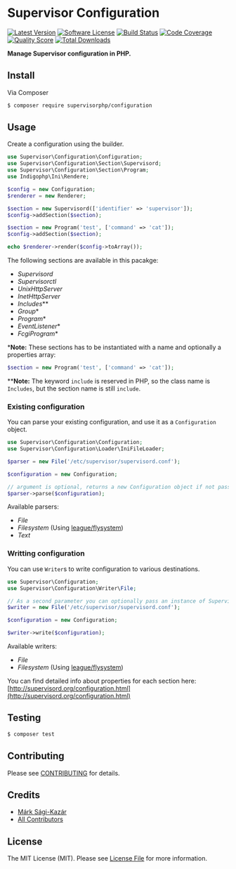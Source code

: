 # Supervisor Configuration

[![Latest Version](https://img.shields.io/github/release/supervisorphp/configuration.svg?style=flat-square)](https://github.com/supervisorphp/configuration/releases)
[![Software License](https://img.shields.io/badge/license-MIT-brightgreen.svg?style=flat-square)](LICENSE)
[![Build Status](https://img.shields.io/travis/supervisorphp/configuration.svg?style=flat-square)](https://travis-ci.org/supervisorphp/configuration)
[![Code Coverage](https://img.shields.io/scrutinizer/coverage/g/supervisorphp/configuration.svg?style=flat-square)](https://scrutinizer-ci.com/g/supervisorphp/configuration)
[![Quality Score](https://img.shields.io/scrutinizer/g/supervisorphp/configuration.svg?style=flat-square)](https://scrutinizer-ci.com/g/supervisorphp/configuration)
[![Total Downloads](https://img.shields.io/packagist/dt/supervisorphp/configuration.svg?style=flat-square)](https://packagist.org/packages/supervisorphp/configuration)

**Manage Supervisor configuration in PHP.**


## Install

Via Composer

``` bash
$ composer require supervisorphp/configuration
```

## Usage

Create a configuration using the builder.

``` php
use Supervisor\Configuration\Configuration;
use Supervisor\Configuration\Section\Supervisord;
use Supervisor\Configuration\Section\Program;
use Indigophp\Ini\Rendere;

$config = new Configuration;
$renderer = new Renderer;

$section = new Supervisord(['identifier' => 'supervisor']);
$config->addSection($section);

$section = new Program('test', ['command' => 'cat']);
$config->addSection($section);

echo $renderer->render($config->toArray());
```

The following sections are available in this pacakge:

- _Supervisord_
- _Supervisorctl_
- _UnixHttpServer_
- _InetHttpServer_
- _Includes_**
- _Group_*
- _Program_*
- _EventListener_*
- _FcgiProgram_*


*__Note:__ These sections has to be instantiated with a name and optionally a properties array:

``` php
$section = new Program('test', ['command' => 'cat']);
```

**__Note:__ The keyword `include` is reserved in PHP, so the class name is `Includes`, but the section name is still `include`.


### Existing configuration

You can parse your existing configuration, and use it as a `Configuration` object.

``` php
use Supervisor\Configuration\Configuration;
use Supervisor\Configuration\Loader\IniFileLoader;

$parser = new File('/etc/supervisor/supervisord.conf');

$configuration = new Configuration;

// argument is optional, returns a new Configuration object if not passed
$parser->parse($configuration);
```

Available parsers:

- _File_
- _Filesystem_ (Using [league/flysystem](https://github.com/thephpleague/flysystem))
- _Text_


### Writting configuration

You can use `Writer`s to write configuration to various destinations.

``` php
use Supervisor\Configuration;
use Supervisor\Configuration\Writer\File;

// As a second parameter you can optionally pass an instance of Supervisor\Configuration\Renderer
$writer = new File('/etc/supervisor/supervisord.conf');

$configuration = new Configuration;

$writer->write($configuration);
```

Available writers:

- _File_
- _Filesystem_ (Using [league/flysystem](https://github.com/thephpleague/flysystem))


You can find detailed info about properties for each section here:
[http://supervisord.org/configuration.html](http://supervisord.org/configuration.html)


## Testing

``` bash
$ composer test
```


## Contributing

Please see [CONTRIBUTING](CONTRIBUTING.md) for details.


## Credits

- [Márk Sági-Kazár](https://github.com/sagikazarmark)
- [All Contributors](https://github.com/supervisorphp/configuration/contributors)


## License

The MIT License (MIT). Please see [License File](LICENSE) for more information.
